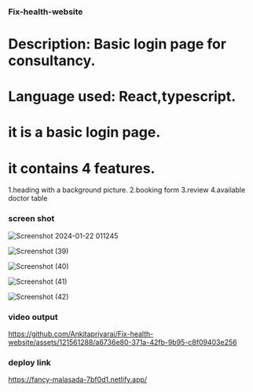 ### Fix-health-website
# Description: Basic login page for consultancy.
# Language used: React,typescript.
# it is a basic login page.
# it contains 4 features.
1.heading with a background picture.
2.booking form
3.review
4.available doctor table

### screen shot

![Screenshot 2024-01-22 011245](https://github.com/Ankitapriyarai/Fix-health-website/assets/121561288/2931e975-ebf3-4fb9-9db1-dcf1337743dd)

![Screenshot (39)](https://github.com/Ankitapriyarai/Fix-health-website/assets/121561288/6a44bb67-d1bf-4510-a32b-b556c7fd381b)

![Screenshot (40)](https://github.com/Ankitapriyarai/Fix-health-website/assets/121561288/ad32c191-7131-44f2-8b67-adf8a5abb743)

![Screenshot (41)](https://github.com/Ankitapriyarai/Fix-health-website/assets/121561288/6c1ff40f-def0-47cb-8713-fbc261f06c1e)

![Screenshot (42)](https://github.com/Ankitapriyarai/Fix-health-website/assets/121561288/8351d489-4cf8-4126-a7f5-bbd9772eef06)

### video output

https://github.com/Ankitapriyarai/Fix-health-website/assets/121561288/a6736e80-371a-42fb-9b95-c8f09403e256

### deploy link

https://fancy-malasada-7bf0d1.netlify.app/

